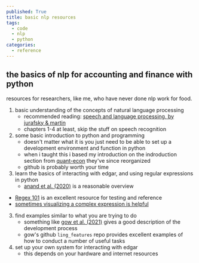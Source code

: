 ```yaml
---
published: True
title: basic nlp resources
tags:
  - code
  - nlp
  - python
categories:
  - reference
---
```

## the basics of nlp for accounting and finance with python

resources for researchers, like me, who have never done nlp work for food.

1. basic understanding of the concepts of natural language processing
	- recommended reading: [speech and language processing, by jurafsky & martin](https://home.cs.colorado.edu/~martin/slp.html)
    - chapters 1-4 at least, skip the stuff on speech recognition
1. some basic introduction to python and programming
	- doesn't matter what it is you just need to be able to set up a development environment and function in python
    - when i taught this i based my introduction on the indroduction section from [quant-econ](https://quantecon.org) they've since reorganized
	- github is probably worth your time
2. learn the basics of interacting with edgar, and using regular expressions in python
	- [anand et al. (2020)](https://papers.ssrn.com/sol3/papers.cfm?abstract_id=3576098) is a reasonable overview
  - [Regex 101](https://regex101.com/) is an excellent resource for testing and reference
  - [sometimes visualizing a complex expression is helpful](https://www.debuggex.com)
3. find examples similar to what you are trying to do
	- something like [gow et al. (2021)](https://papers.ssrn.com/sol3/papers.cfm?abstract_id=3310360) gives a good description of the development process
    - gow's github `ling_features` repo provides excellent examples of how to conduct a number of useful tasks
4. set up your own system for interacting with edgar
	- this depends on your hardware and internet resources
